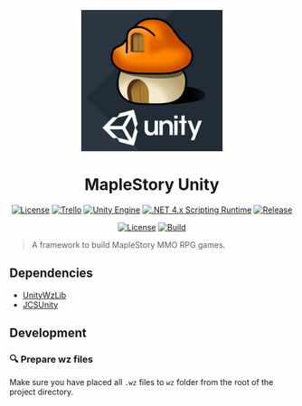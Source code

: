 <p align="center">
  <img alt="MapleStory Unity Logo" src="./etc/logo.png" width="250" height="250" />
  <h1 align="center">MapleStory Unity</h1>
  <p align="center">
    <a href="https://www.gnu.org/licenses/gpl-3.0"><img alt="License" src="https://img.shields.io/badge/License-GPL%20v3-green.svg"/></a>
    <a href="https://trello.com/b/yWASibmn/maplestory-unity"><img alt="Trello" src="https://img.shields.io/badge/view%20progress%20on-trello-026AA7.svg"></a>
    <a href="https://unity3d.com/get-unity/download/archive"><img alt="Unity Engine" src="https://img.shields.io/badge/unity-2022.1.9f1-black.svg?style=flat&logo=unity&cacheSeconds=2592000"/></a>
    <a href="https://docs.unity3d.com/2018.3/Documentation/Manual/ScriptingRuntimeUpgrade.html"><img alt=".NET 4.x Scripting Runtime" src="https://img.shields.io/badge/.NET-4.x-blueviolet.svg?style=flat&cacheSeconds=2592000"/></a>
    <a href="https://github.com/MapleStoryUnity/MapleStoryUnity/releases/latest"><img alt="Release" src="https://img.shields.io/github/release/MapleStoryUnity/MapleStoryUnity.svg?logo=github"/></a>
  </p>
  <p align="center">
    <a href="https://github.com/MapleStoryUnity/MapleStoryUnity/actions/workflows/license.yml"><img alt="License" src="https://github.com/MapleStoryUnity/MapleStoryUnity/actions/workflows/license.yml/badge.svg"/></a>
    <a href="https://github.com/MapleStoryUnity/MapleStoryUnity/actions/workflows/build.yml"><img alt="Build" src="https://github.com/MapleStoryUnity/MapleStoryUnity/actions/workflows/build.yml/badge.svg"/></a>
  </p>
</p>

> A framework to build MapleStory MMO RPG games.

## Dependencies

- [UnityWzLib](https://github.com/MapleStoryUnity/UnityWzLib)
- [JCSUnity](https://github.com/jcs090218/JCSUnity)

## Development

### :mag: Prepare wz files

Make sure you have placed all `.wz` files to `wz` folder from the
root of the project directory.
